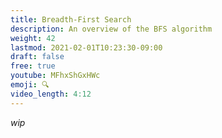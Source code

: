 ```yaml
---
title: Breadth-First Search
description: An overview of the BFS algorithm
weight: 42
lastmod: 2021-02-01T10:23:30-09:00
draft: false
free: true
youtube: MFhxShGxHWc
emoji: 🔍
video_length: 4:12
---
```


_wip_